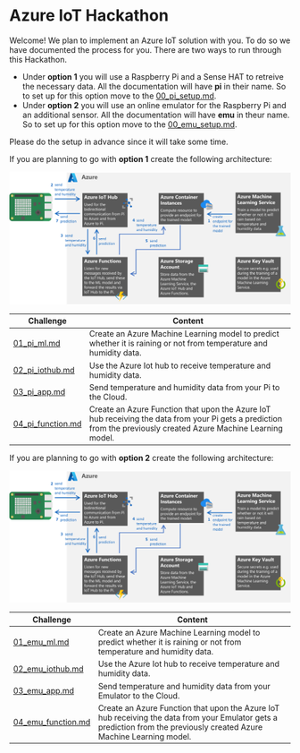 # Azure IoT Hackathon

Welcome! We plan to implement an Azure IoT solution with you.
To do so we have documented the process for you.
There are two ways to run through this Hackathon.

- Under **option 1** you will use a Raspberry Pi and a Sense HAT to retreive the necessary data. All the documentation will have **pi** in their name. So to set up for this option move to the [00_pi_setup.md](./challenges_pi/00_pi_setup.md).
- Under **option 2** you will use an online emulator for the Raspberry Pi and an additional sensor. All the documentation will have **emu** in theur name. So to set up for this option move to the [00_emu_setup.md](./challenges_emulator/00_emu_setup.md).

Please do the setup in advance since it will take some time.

If you are planning to go with **option 1** create the following architecture:

![Showing the menue in the Azure portal with the + create button being on the very left](/images/architecture.png)

| Challenge                                              | Content                                                                                                                                                          |
| ------------------------------------------------------ | ---------------------------------------------------------------------------------------------------------------------------------------------------------------- |
| [01_pi_ml.md](./challenges_pi/01_pi_ml.md)             | Create an Azure Machine Learning model to predict whether it is raining or not from temperature and humidity data.                                               |
| [02_pi_iothub.md](./challenges_pi/02_pi_iothub.md)     | Use the Azure Iot hub to receive temperature and humidity data.                                                                                                  |
| [03_pi_app.md](./challenges_pi/03_pi_app.md)           | Send temperature and humidity data from your Pi to the Cloud.                                                                                                    |
| [04_pi_function.md](./challenges_pi/04_pi_function.md) | Create an Azure Function that upon the Azure IoT hub receiving the data from your Pi gets a prediction from the previously created Azure Machine Learning model. |

If you are planning to go with **option 2** create the following architecture:

![Showing the menu in the Azure portal with the + create button being on the very left](/images/architecture.png)

| Challenge                                                      | Content                                                                                                                                                                |
| -------------------------------------------------------------- | ---------------------------------------------------------------------------------------------------------------------------------------------------------------------- |
| [01_emu_ml.md](./challenges_emulator/01_emu_ml.md)             | Create an Azure Machine Learning model to predict whether it is raining or not from temperature and humidity data.                                                     |
| [02_emu_iothub.md](./challenges_emulator/02_emu_iothub.md)     | Use the Azure Iot hub to receive temperature and humidity data.                                                                                                        |
| [03_emu_app.md](./challenges_emulator/03_emu_app.md)           | Send temperature and humidity data from your Emulator to the Cloud.                                                                                                    |
| [04_emu_function.md](./challenges_emulator/04_emu_function.md) | Create an Azure Function that upon the Azure IoT hub receiving the data from your Emulator gets a prediction from the previously created Azure Machine Learning model. |
